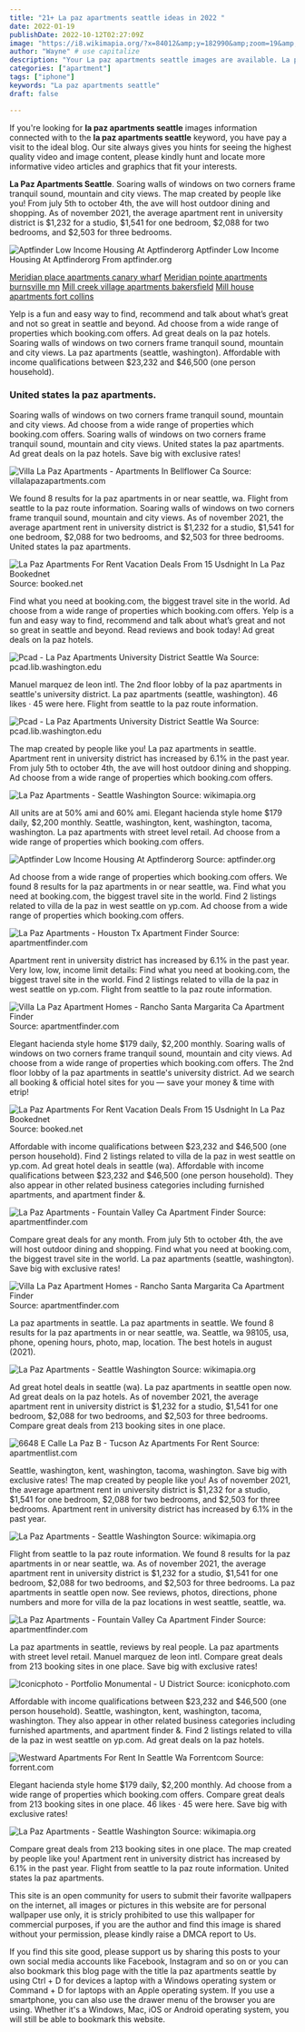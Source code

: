 ```yaml
---
title: "21+ La paz apartments seattle ideas in 2022 "
date: 2022-01-19
publishDate: 2022-10-12T02:27:09Z
image: "https://i8.wikimapia.org/?x=84012&amp;y=182990&amp;zoom=19&amp;type=map&amp;lng=0"
author: "Wayne" # use capitalize
description: "Your La paz apartments seattle images are available. La paz apartments seattle are a topic that is being searched for and liked by netizens today. You can Get the La paz apartments seattle files here. Download all royalty-free photos."
categories: ["apartment"]
tags: ["iphone"]
keywords: "La paz apartments seattle"
draft: false

---
```


If you're looking for **la paz apartments seattle** images information connected with to the **la paz apartments seattle** keyword, you have pay a visit to the ideal  blog.  Our site always  gives you  hints  for seeing  the highest  quality video and image  content, please kindly hunt and locate more informative video articles and graphics  that fit your interests.

**La Paz Apartments Seattle**. Soaring walls of windows on two corners frame tranquil sound, mountain and city views. The map created by people like you! From july 5th to october 4th, the ave will host outdoor dining and shopping. As of november 2021, the average apartment rent in university district is $1,232 for a studio, $1,541 for one bedroom, $2,088 for two bedrooms, and $2,503 for three bedrooms.

![Aptfinder Low Income Housing At Aptfinderorg](https://aptfinder.org/gallery/cambridge%20main.png "Aptfinder Low Income Housing At Aptfinderorg")
Aptfinder Low Income Housing At Aptfinderorg From aptfinder.org

[Meridian place apartments canary wharf](/meridian-place-apartments-canary-wharf/)
[Meridian pointe apartments burnsville mn](/meridian-pointe-apartments-burnsville-mn/)
[Mill creek village apartments bakersfield](/mill-creek-village-apartments-bakersfield/)
[Mill house apartments fort collins](/mill-house-apartments-fort-collins/)

Yelp is a fun and easy way to find, recommend and talk about what’s great and not so great in seattle and beyond. Ad choose from a wide range of properties which booking.com offers. Ad great deals on la paz hotels. Soaring walls of windows on two corners frame tranquil sound, mountain and city views. La paz apartments (seattle, washington). Affordable with income qualifications between $23,232 and $46,500 (one person household).

### United states la paz apartments.

Soaring walls of windows on two corners frame tranquil sound, mountain and city views. Ad choose from a wide range of properties which booking.com offers. Soaring walls of windows on two corners frame tranquil sound, mountain and city views. United states la paz apartments. Ad great deals on la paz hotels. Save big with exclusive rates!


![Villa La Paz Apartments - Apartments In Bellflower Ca](https://www.villalapazapartments.com/gridmedia/img/slide1.jpg "Villa La Paz Apartments - Apartments In Bellflower Ca")
Source: villalapazapartments.com

We found 8 results for la paz apartments in or near seattle, wa. Flight from seattle to la paz route information. Soaring walls of windows on two corners frame tranquil sound, mountain and city views. As of november 2021, the average apartment rent in university district is $1,232 for a studio, $1,541 for one bedroom, $2,088 for two bedrooms, and $2,503 for three bedrooms. United states la paz apartments.

![La Paz Apartments For Rent Vacation Deals From 15 Usdnight In La Paz Bookednet](https://p.bookcdn.com/data/Photos/380x200/7085/708567/708567469/Myapartment-photos-Exterior.JPEG "La Paz Apartments For Rent Vacation Deals From 15 Usdnight In La Paz Bookednet")
Source: booked.net

Find what you need at booking.com, the biggest travel site in the world. Ad choose from a wide range of properties which booking.com offers. Yelp is a fun and easy way to find, recommend and talk about what’s great and not so great in seattle and beyond. Read reviews and book today! Ad great deals on la paz hotels.

![Pcad - La Paz Apartments University District Seattle Wa](https://pcad.lib.washington.edu/media/geo-images/gsv/14382.png "Pcad - La Paz Apartments University District Seattle Wa")
Source: pcad.lib.washington.edu

Manuel marquez de leon intl. The 2nd floor lobby of la paz apartments in seattle&#039;s university district. La paz apartments (seattle, washington). 46 likes · 45 were here. Flight from seattle to la paz route information.

![Pcad - La Paz Apartments University District Seattle Wa](https://pcad.lib.washington.edu/media/geo-images/gmap/14382.png "Pcad - La Paz Apartments University District Seattle Wa")
Source: pcad.lib.washington.edu

The map created by people like you! La paz apartments in seattle. Apartment rent in university district has increased by 6.1% in the past year. From july 5th to october 4th, the ave will host outdoor dining and shopping. Ad choose from a wide range of properties which booking.com offers.

![La Paz Apartments - Seattle Washington](https://i10.wikimapia.org/?x=84014&amp;y=182990&amp;zoom=19&amp;type=map&amp;lng=0 "La Paz Apartments - Seattle Washington")
Source: wikimapia.org

All units are at 50% ami and 60% ami. Elegant hacienda style home $179 daily, $2,200 monthly. Seattle, washington, kent, washington, tacoma, washington. La paz apartments with street level retail. Ad choose from a wide range of properties which booking.com offers.

![Aptfinder Low Income Housing At Aptfinderorg](https://aptfinder.org/gallery/cambridge%20main.png "Aptfinder Low Income Housing At Aptfinderorg")
Source: aptfinder.org

Ad choose from a wide range of properties which booking.com offers. We found 8 results for la paz apartments in or near seattle, wa. Find what you need at booking.com, the biggest travel site in the world. Find 2 listings related to villa de la paz in west seattle on yp.com. Ad choose from a wide range of properties which booking.com offers.

![La Paz Apartments - Houston Tx Apartment Finder](https://image1.apartmentfinder.com/i2/P-FcKEHH4TJrLc80fP2f6XA2fynfwsRZWd7vzshIOjg/111/la-paz-apartments-houston-tx-primary-photo.jpg "La Paz Apartments - Houston Tx Apartment Finder")
Source: apartmentfinder.com

Apartment rent in university district has increased by 6.1% in the past year. Very low, low, income limit details: Find what you need at booking.com, the biggest travel site in the world. Find 2 listings related to villa de la paz in west seattle on yp.com. Flight from seattle to la paz route information.

![Villa La Paz Apartment Homes - Rancho Santa Margarita Ca Apartment Finder](https://image1.apartmentfinder.com/i2/cr_YrbR_axTdHuIWdhyXpkUJ21ZCphlVad_wy9PT9dQ/111/villa-la-paz-apartment-homes-rancho-santa-margarita-ca-building-photo.jpg "Villa La Paz Apartment Homes - Rancho Santa Margarita Ca Apartment Finder")
Source: apartmentfinder.com

Elegant hacienda style home $179 daily, $2,200 monthly. Soaring walls of windows on two corners frame tranquil sound, mountain and city views. Ad choose from a wide range of properties which booking.com offers. The 2nd floor lobby of la paz apartments in seattle&#039;s university district. Ad we search all booking &amp; official hotel sites for you — save your money &amp; time with etrip!

![La Paz Apartments For Rent Vacation Deals From 15 Usdnight In La Paz Bookednet](https://p.bookcdn.com/data/Photos/380x200/6432/643251/643251798/Lhamourai-Living-Apartments-photos-Exterior.JPEG "La Paz Apartments For Rent Vacation Deals From 15 Usdnight In La Paz Bookednet")
Source: booked.net

Affordable with income qualifications between $23,232 and $46,500 (one person household). Find 2 listings related to villa de la paz in west seattle on yp.com. Ad great hotel deals in seattle (wa). Affordable with income qualifications between $23,232 and $46,500 (one person household). They also appear in other related business categories including furnished apartments, and apartment finder &amp;.

![La Paz Apartments - Fountain Valley Ca Apartment Finder](https://image1.apartmentfinder.com/i2/vsW3IHnbGuNyw7_sV9cf00luaUDvLUJ5IYoRPsEVJ4c/111/la-paz-apartments-fountain-valley-ca-fiesta.jpg "La Paz Apartments - Fountain Valley Ca Apartment Finder")
Source: apartmentfinder.com

Compare great deals for any month. From july 5th to october 4th, the ave will host outdoor dining and shopping. Find what you need at booking.com, the biggest travel site in the world. La paz apartments (seattle, washington). Save big with exclusive rates!

![Villa La Paz Apartment Homes - Rancho Santa Margarita Ca Apartment Finder](https://image1.apartmentfinder.com/i2/svDlKGGdy_MR-BfawPr8Wt2g4yzBImo8_BtLlIStQic/117/villa-la-paz-apartment-homes-rancho-santa-margarita-ca-2br-2ba---950sf.jpg "Villa La Paz Apartment Homes - Rancho Santa Margarita Ca Apartment Finder")
Source: apartmentfinder.com

La paz apartments in seattle. La paz apartments in seattle. We found 8 results for la paz apartments in or near seattle, wa. Seattle, wa 98105, usa, phone, opening hours, photo, map, location. The best hotels in august (2021).

![La Paz Apartments - Seattle Washington](https://photos.wikimapia.org/p/00/00/63/09/29_big.jpg "La Paz Apartments - Seattle Washington")
Source: wikimapia.org

Ad great hotel deals in seattle (wa). La paz apartments in seattle open now. Ad great deals on la paz hotels. As of november 2021, the average apartment rent in university district is $1,232 for a studio, $1,541 for one bedroom, $2,088 for two bedrooms, and $2,503 for three bedrooms. Compare great deals from 213 booking sites in one place.

![6648 E Calle La Paz B - Tucson Az Apartments For Rent](https://res.cloudinary.com/apartmentlist/image/upload/c_fill,dpr_auto,f_auto,g_center,h_415,q_auto,w_640/da80278cd170aa446db01c49267c27ca.jpg "6648 E Calle La Paz B - Tucson Az Apartments For Rent")
Source: apartmentlist.com

Seattle, washington, kent, washington, tacoma, washington. Save big with exclusive rates! The map created by people like you! As of november 2021, the average apartment rent in university district is $1,232 for a studio, $1,541 for one bedroom, $2,088 for two bedrooms, and $2,503 for three bedrooms. Apartment rent in university district has increased by 6.1% in the past year.

![La Paz Apartments - Seattle Washington](https://i4.wikimapia.org/?x=84012&amp;y=182989&amp;zoom=19&amp;type=map&amp;lng=0 "La Paz Apartments - Seattle Washington")
Source: wikimapia.org

Flight from seattle to la paz route information. We found 8 results for la paz apartments in or near seattle, wa. As of november 2021, the average apartment rent in university district is $1,232 for a studio, $1,541 for one bedroom, $2,088 for two bedrooms, and $2,503 for three bedrooms. La paz apartments in seattle open now. See reviews, photos, directions, phone numbers and more for villa de la paz locations in west seattle, seattle, wa.

![La Paz Apartments - Fountain Valley Ca Apartment Finder](https://image1.apartmentfinder.com/i2/wVohWppMjI4UfLvE7Qoqh6PmMU372iJEASRPRldvFwE/111/la-paz-apartments-fountain-valley-ca-brookhurst-street-view.jpg "La Paz Apartments - Fountain Valley Ca Apartment Finder")
Source: apartmentfinder.com

La paz apartments in seattle, reviews by real people. La paz apartments with street level retail. Manuel marquez de leon intl. Compare great deals from 213 booking sites in one place. Save big with exclusive rates!

![Iconicphoto - Portfolio Monumental - U District](https://www.iconicphoto.com/images/thumbnails/mo-ud29.jpg "Iconicphoto - Portfolio Monumental - U District")
Source: iconicphoto.com

Affordable with income qualifications between $23,232 and $46,500 (one person household). Seattle, washington, kent, washington, tacoma, washington. They also appear in other related business categories including furnished apartments, and apartment finder &amp;. Find 2 listings related to villa de la paz in west seattle on yp.com. Ad great deals on la paz hotels.

![Westward Apartments For Rent In Seattle Wa Forrentcom](https://images1.forrent.com/i2/0o5lvcTQBlUCaS_IUMhdhQ6ZgURV5BzReYWLkAOD5Es/112/image.jpg "Westward Apartments For Rent In Seattle Wa Forrentcom")
Source: forrent.com

Elegant hacienda style home $179 daily, $2,200 monthly. Ad choose from a wide range of properties which booking.com offers. Compare great deals from 213 booking sites in one place. 46 likes · 45 were here. Save big with exclusive rates!

![La Paz Apartments - Seattle Washington](https://i8.wikimapia.org/?x=84012&amp;y=182990&amp;zoom=19&amp;type=map&amp;lng=0 "La Paz Apartments - Seattle Washington")
Source: wikimapia.org

Compare great deals from 213 booking sites in one place. The map created by people like you! Apartment rent in university district has increased by 6.1% in the past year. Flight from seattle to la paz route information. United states la paz apartments.

This site is an open community for users to submit their favorite wallpapers on the internet, all images or pictures in this website are for personal wallpaper use only, it is stricly prohibited to use this wallpaper for commercial purposes, if you are the author and find this image is shared without your permission, please kindly raise a DMCA report to Us.

If you find this site good, please support us by sharing this posts to your own social media accounts like Facebook, Instagram and so on or you can also bookmark this blog page with the title la paz apartments seattle by using Ctrl + D for devices a laptop with a Windows operating system or Command + D for laptops with an Apple operating system. If you use a smartphone, you can also use the drawer menu of the browser you are using. Whether it's a Windows, Mac, iOS or Android operating system, you will still be able to bookmark this website.
